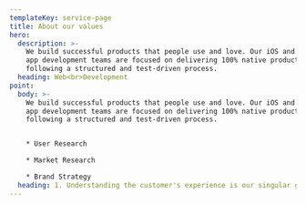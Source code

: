 ```yaml
---
templateKey: service-page
title: About our values
hero:
  description: >-
    We build successful products that people use and love. Our iOS and Android
    app development teams are focused on delivering 100% native products,
    following a structured and test-driven process.
  heading: Web<br>Development
point:
  body: >-
    We build successful products that people use and love. Our iOS and Android
    app development teams are focused on delivering 100% native products,
    following a structured and test-driven process.


    * User Research

    * Market Research

    * Brand Strategy
  heading: 1. Understanding the customer's experience is our singular goal.
---
```


